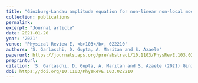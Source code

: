 ```yaml
---
title: "Ginzburg-Landau amplitude equation for non-linear non-local models"
collection: publications
permalink:
excerpt: "Journal article"
date: 2021-01-20
year: '2021'
venue: 'Physical Review E, <b>103</b>, 022210'
authors: 'S. Garlaschi, D. Gupta, A. Maritan and S. Azaele'
paperurl: https://journals.aps.org/pre/abstract/10.1103/PhysRevE.103.022210
preprinturl: 
citation: 'S. Garlaschi, D. Gupta, A. Maritan and S. Azaele (2021) Ginzburg-Landau amplitude equation for non-linear non-local models. <i>Physical Review E</i>'
doi: https://doi.org/10.1103/PhysRevE.103.022210
---
```

